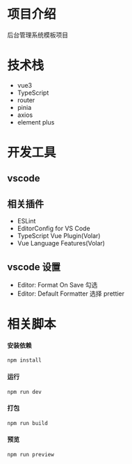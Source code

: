 # 项目介绍

后台管理系统模板项目

# 技术栈

- vue3
- TypeScript
- router
- pinia
- axios
- element plus

# 开发工具

## vscode

## 相关插件

- ESLint
- EditorConfig for VS Code
- TypeScript Vue Plugin(Volar)
- Vue Language Features(Volar)

## vscode 设置

- Editor: Format On Save 勾选
- Editor: Default Formatter 选择 prettier

# 相关脚本

#### 安装依赖

```
npm install
```

#### 运行

```
npm run dev
```

#### 打包

```
npm run build
```

#### 预览

```
npm run preview
```
